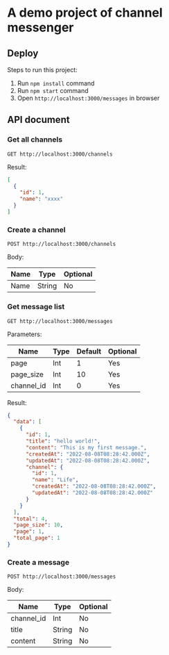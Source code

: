 # A demo project of channel messenger

## Deploy
Steps to run this project:

1. Run `npm install` command
2. Run `npm start` command
3. Open `http://localhost:3000/messages` in browser

## API document

### Get all channels

`GET http://localhost:3000/channels`

Result:

```json
[
  {
    "id": 1,
    "name": "xxxx"
  }
]
```

### Create a channel

`POST http://localhost:3000/channels`

Body:

| Name      | Type   | Optional |
|-----------|--------|----------|
| Name      | String | No       |

### Get message list

`GET http://localhost:3000/messages`

Parameters:

| Name       | Type | Default | Optional |
|------------|------|---------|----------|
| page       | Int  | 1       | Yes      |
| page_size  | Int  | 10      | Yes      |
| channel_id | Int  | 0       | Yes      |

Result:

```json
{
  "data": [
    {
      "id": 1,
      "title": "hello world!",
      "content": "This is my first message.",
      "createdAt": "2022-08-08T08:28:42.000Z",
      "updatedAt": "2022-08-08T08:28:42.000Z",
      "channel": {
        "id": 1,
        "name": "Life",
        "createdAt": "2022-08-08T08:28:42.000Z",
        "updatedAt": "2022-08-08T08:28:42.000Z"
      }
    }
  ],
  "total": 4,
  "page_size": 10,
  "page": 1,
  "total_page": 1
}
```

### Create a message

`POST http://localhost:3000/messages`

Body:

| Name       | Type   | Optional |
|------------|--------|----------|
| channel_id | Int    | No       |
| title      | String | No       |
| content    | String | No       |
